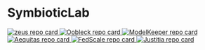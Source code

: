# SymbioticLab

<a href="https://github.com/ml-energy/zeus">
  <picture>
    <source media="(prefers-color-scheme: dark)" srcset="https://github-readme-stats.vercel.app/api/pin/?username=ml-energy&repo=zeus&theme=github_dark&hide_border=true&description_lines_count=2&show_owner=true">
    <source media="(prefers-color-scheme: light)" srcset="https://github-readme-stats.vercel.app/api/pin/?username=ml-energy&repo=zeus&theme=default_repocard&hide_border=true&description_lines_count=2&show_owner=true">
    <img src="https://github-readme-stats.vercel.app/api/pin/?username=ml-energy&repo=zeus&theme=default_repocard&hide_border=true&description_lines_count=2&show_owner=true" alt="zeus repo card">
  </picture>
</a>
<a href="https://github.com/SymbioticLab/Oobleck">
  <picture>
    <source media="(prefers-color-scheme: dark)" srcset="https://github-readme-stats.vercel.app/api/pin/?username=SymbioticLab&repo=Oobleck&theme=github_dark&hide_border=true&description_lines_count=2&show_owner=false">
    <source media="(prefers-color-scheme: light)" srcset="https://github-readme-stats.vercel.app/api/pin/?username=SymbioticLab&repo=Oobleck&theme=default_repocard&hide_border=true&description_lines_count=2&show_owner=false">
    <img src="https://github-readme-stats.vercel.app/api/pin/?username=SymbioticLab&repo=Oobleck&theme=default_repocard&hide_border=true&description_lines_count=2&show_owner=false" alt="Oobleck repo card">
  </picture>
</a>
<a href="https://github.com/SymbioticLab/ModelKeeper">
  <picture>
    <source media="(prefers-color-scheme: dark)" srcset="https://github-readme-stats.vercel.app/api/pin/?username=SymbioticLab&repo=ModelKeeper&theme=github_dark&hide_border=true&description_lines_count=2&show_owner=false">
    <source media="(prefers-color-scheme: light)" srcset="https://github-readme-stats.vercel.app/api/pin/?username=SymbioticLab&repo=ModelKeeper&theme=default_repocard&hide_border=true&description_lines_count=2&show_owner=false">
    <img src="https://github-readme-stats.vercel.app/api/pin/?username=SymbioticLab&repo=ModelKeeper&theme=default_repocard&hide_border=true&description_lines_count=2&show_owner=false" alt="ModelKeeper repo card">
  </picture>
</a>
<a href="https://github.com/SymbioticLab/Aequitas">
  <picture>
    <source media="(prefers-color-scheme: dark)" srcset="https://github-readme-stats.vercel.app/api/pin/?username=SymbioticLab&repo=Aequitas&theme=github_dark&hide_border=true&description_lines_count=2&show_owner=false">
    <source media="(prefers-color-scheme: light)" srcset="https://github-readme-stats.vercel.app/api/pin/?username=SymbioticLab&repo=Aequitas&theme=default_repocard&hide_border=true&description_lines_count=2&show_owner=false">
    <img src="https://github-readme-stats.vercel.app/api/pin/?username=SymbioticLab&repo=Aequitas&theme=default_repocard&hide_border=true&description_lines_count=2&show_owner=false" alt="Aequitas repo card">
  </picture>
</a>
<a href="https://github.com/SymbioticLab/FedScale">
  <picture>
    <source media="(prefers-color-scheme: dark)" srcset="https://github-readme-stats.vercel.app/api/pin/?username=SymbioticLab&repo=FedScale&theme=github_dark&hide_border=true&description_lines_count=2&show_owner=false">
    <source media="(prefers-color-scheme: light)" srcset="https://github-readme-stats.vercel.app/api/pin/?username=SymbioticLab&repo=FedScale&theme=default_repocard&hide_border=true&description_lines_count=2&show_owner=false">
    <img src="https://github-readme-stats.vercel.app/api/pin/?username=SymbioticLab&repo=FedScale&theme=default_repocard&hide_border=true&description_lines_count=2&show_owner=false" alt="FedScale repo card">
  </picture>
</a>
<a href="https://github.com/SymbioticLab/Justitia">
  <picture>
    <source media="(prefers-color-scheme: dark)" srcset="https://github-readme-stats.vercel.app/api/pin/?username=SymbioticLab&repo=Justitia&theme=github_dark&hide_border=true&description_lines_count=2&show_owner=false">
    <source media="(prefers-color-scheme: light)" srcset="https://github-readme-stats.vercel.app/api/pin/?username=SymbioticLab&repo=Justitia&theme=default_repocard&hide_border=true&description_lines_count=2&show_owner=false">
    <img src="https://github-readme-stats.vercel.app/api/pin/?username=SymbioticLab&repo=Justitia&theme=default_repocard&hide_border=true&description_lines_count=2&show_owner=false" alt="Justitia repo card">
  </picture>
</a>
